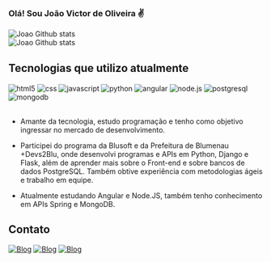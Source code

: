 
### Olá! Sou João Victor de Oliveira ✌


![Joao Github stats](https://github-readme-stats.vercel.app/api?username=JoaoVictorOlve&theme=dracula)</br>
![Joao Github stats](https://github-readme-stats.vercel.app/api/top-langs/?username=JoaoVictorOlve&&layout=compact&hide=shell&theme=dracula)


## Tecnologias que utilizo atualmente 

<div style="display: inline_block">
<img align="center" alt="html5" src="https://img.shields.io/badge/HTML5-E34F26?style=for-the-badge&logo=html5&logoColor=white"/>
<img align="center" alt="css" src="https://img.shields.io/badge/CSS-239120?&style=for-the-badge&logo=css3&logoColor=white"/>
<img align="center" alt="javascript" src="https://img.shields.io/badge/JavaScript-F7DF1E?style=for-the-badge&logo=javascript&logoColor=black"/>
<img align="center" alt="python" src="https://img.shields.io/badge/Python-3776AB?style=for-the-badge&logo=python&logoColor=white"/>
<img align="center" alt="angular" src="https://img.shields.io/badge/Angular-DD0031?style=for-the-badge&logo=angular&logoColor=white"/>
<img align="center" alt="node.js" src="https://img.shields.io/badge/Node.js-43853D?style=for-the-badge&logo=node.js&logoColor=white"/>
<img align="center" alt="postgresql" src="https://img.shields.io/badge/PostgreSQL-316192?style=for-the-badge&logo=postgresql&logoColor=white"/>
<img align="center" alt="mongodb" src="https://img.shields.io/badge/MongoDB-4EA94B?style=for-the-badge&logo=mongodb&logoColor=white"/>
</div> </br>

- Amante da tecnologia, estudo programação e tenho como objetivo ingressar no mercado de desenvolvimento.

- Participei do programa da Blusoft e da Prefeitura de Blumenau +Devs2Blu, onde desenvolvi programas e APIs em Python, Django e Flask, além de aprender mais sobre o Front-end e sobre bancos de dados PostgreSQL. Também obtive experiência com metodologias ágeis e trabalho em equipe.

- Atualmente estudando Angular e Node.JS, também tenho conhecimento em APIs Spring e MongoDB.

## Contato 

[![Blog](https://img.shields.io/badge/LinkedIn-0077B5?style=for-the-badge&logo=linkedin&logoColor=white)](https://www.linkedin.com/in/jo%C3%A3o-victor-de-oliveira-074860237/)
[![Blog](https://img.shields.io/badge/Instagram-E4405F?style=for-the-badge&logo=instagram&logoColor=white
)](https://www.instagram.com/joaovic.olve/)
[![Blog](https://img.shields.io/badge/Gmail-D1a4836?style=for-the-badge&logo=gmail&logoColor=white)](https://www.instagram.com/joaovic.olve/)

